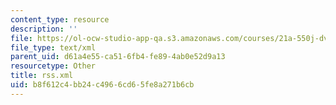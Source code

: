 ```yaml
---
content_type: resource
description: ''
file: https://ol-ocw-studio-app-qa.s3.amazonaws.com/courses/21a-550j-dv-lab-documenting-science-through-video-and-new-media-fall-2012/b8f612c4bb24c4966cd65fe8a271b6cb_rss.xml
file_type: text/xml
parent_uid: d61a4e55-ca51-6fb4-fe89-4ab0e52d9a13
resourcetype: Other
title: rss.xml
uid: b8f612c4-bb24-c496-6cd6-5fe8a271b6cb
---
```

